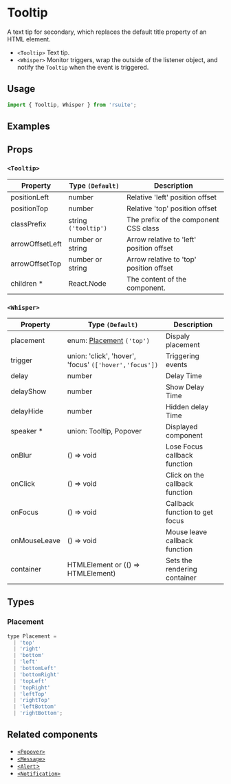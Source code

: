 # Tooltip

A text tip for secondary, which replaces the default title property of an HTML element.


* `<Tooltip>` Text tip.
* `<Whisper>` Monitor triggers, wrap the outside of the listener object, and notify the `Tooltip` when the event is triggered.

## Usage

```js
import { Tooltip, Whisper } from 'rsuite';
```

## Examples

<!--{demo}-->

## Props

### `<Tooltip>`

| Property        | Type `(Default)`     | Description                              |
| --------------- | -------------------- | ---------------------------------------- |
| positionLeft    | number               | Relative 'left' position offset          |
| positionTop     | number               | Relative 'top' position offset           |
| classPrefix     | string `('tooltip')` | The prefix of the component CSS class    |
| arrowOffsetLeft | number or string     | Arrow relative to 'left' position offset |
| arrowOffsetTop  | number or string     | Arrow relative to 'top' position offset  |
| children \*     | React.Node           | The content of the component.            |

### `<Whisper>`

| Property     | Type `(Default)`                                       | Description                     |
| ------------ | ------------------------------------------------------ | ------------------------------- |
| placement    | enum: [Placement](#Placement) `('top')`                | Dispaly placement               |
| trigger      | union: 'click', 'hover', 'focus' `(['hover','focus'])` | Triggering events               |
| delay        | number                                                 | Delay Time                      |
| delayShow    | number                                                 | Show Delay Time                 |
| delayHide    | number                                                 | Hidden delay Time               |
| speaker \*   | union: Tooltip, Popover                                | Displayed component             |
| onBlur       | () => void                                             | Lose Focus callback function    |
| onClick      | () => void                                             | Click on the callback function  |
| onFocus      | () => void                                             | Callback function to get focus  |
| onMouseLeave | () => void                                             | Mouse leave callback function   |
| container    | HTMLElement or (() => HTMLElement)                     | Sets the rendering container    |

## Types

### Placement

```js
type Placement =
  | 'top'
  | 'right'
  | 'bottom'
  | 'left'
  | 'bottomLeft'
  | 'bottomRight'
  | 'topLeft'
  | 'topRight'
  | 'leftTop'
  | 'rightTop'
  | 'leftBottom'
  | 'rightBottom';
```

## Related components

* [`<Popover>`](./popover)
* [`<Message>`](./message)
* [`<Alert`>](./alert)
* [`<Notification>`](./notification)
